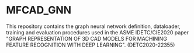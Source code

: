 # MFCAD_GNN
This repository contains the graph neural network definition, dataloader, training and evaluation procedures used in the ASME IDETC/CIE2020 paper "GRAPH REPRESENTATION OF 3D CAD MODELS FOR MACHINING FEATURE RECOGNITION WITH DEEP LEARNING". (DETC2020-22355)

